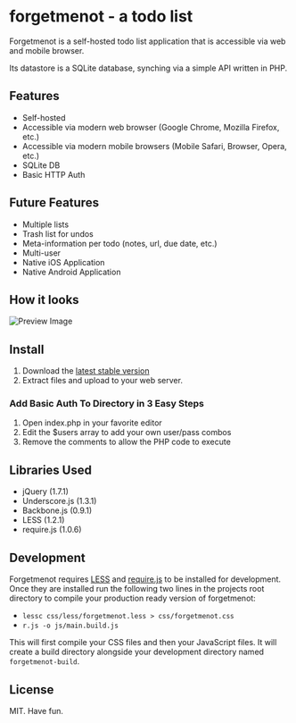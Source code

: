 forgetmenot - a todo list
===========

Forgetmenot is a self-hosted todo list application that is accessible via web and mobile browser.

Its datastore is a SQLite database, synching via a simple API written in PHP.

Features
--------
*  Self-hosted
*  Accessible via modern web browser (Google Chrome, Mozilla Firefox, etc.)
*  Accessible via modern mobile browsers (Mobile Safari, Browser, Opera, etc.)
*  SQLite DB
*  Basic HTTP Auth


Future Features
---------------
*  Multiple lists
*  Trash list for undos
*  Meta-information per todo (notes, url, due date, etc.)
*  Multi-user
*  Native iOS Application
*  Native Android Application


How it looks
--------------
![Preview Image](https://github.com/hswolff/forgetmenot/raw/master/screenshot.png)


Install
----------------
1.  Download the [latest stable version](https://github.com/hswolff/forgetmenot/tarball/master)
2.  Extract files and upload to your web server.

### Add Basic Auth To Directory in 3 Easy Steps
1.  Open index.php in your favorite editor
2.  Edit the $users array to add your own user/pass combos
3.  Remove the comments to allow the PHP code to execute


Libraries Used
------------
*  jQuery (1.7.1)
*  Underscore.js (1.3.1)
*  Backbone.js (0.9.1)
*  LESS (1.2.1)
*  require.js (1.0.6)


Development
--------
Forgetmenot requires [LESS](http://lesscss.org/#-server-side-usage) and [require.js](http://requirejs.org/docs/node.html#3) to be installed for development.  Once they are installed run the following two lines in the projects root directory to compile your production ready version of forgetmenot:

*  `lessc css/less/forgetmenot.less > css/forgetmenot.css`
*  `r.js -o js/main.build.js`

This will first compile your CSS files and then your JavaScript files.  It will create a build directory alongside your development directory named `forgetmenot-build`.


License
-------
MIT.  Have fun.